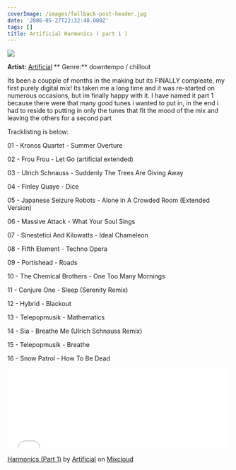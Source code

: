 ```yaml
---
coverImage: /images/fallback-post-header.jpg
date: '2006-05-27T22:32:40.000Z'
tags: []
title: Artificial Harmonics ( part 1 )
---
```


**![](/wp-content/uploads/Image/PixelHouse.gif)**

**Artist:** [Artificial](https://www.mikecann.co.uk/www.artificial-studios.co.uk) ** Genre:** downtempo / chillout

<div>

<span class="postbody"> Its been a coupple of months in the making but its FINALLY compleate, my first purely digital mix! Its taken me a long time and it was re-started on numerous occasions, but im finally happy with it. I have named it part 1 because there were that many good tunes i wanted to put in, in the end i had to reside to putting in only the tunes that fit the mood of the mix and leaving the others for a second part

</span>
<p align="left"><span class="postbody"> Tracklisting is below: </span>

01 - Kronos Quartet - Summer Overture

02 - Frou Frou - Let Go (artificial extended)

03 - Ulrich Schnauss - Suddenly The Trees Are Giving Away

04 - Finley Quaye - Dice

05 - Japanese Seizure Robots - Alone in A Crowded Room (Extended Version)

06 - Massive Attack - What Your Soul Sings

07 - Sinestetici And Kilowatts - Ideal Chameleon

08 - Fifth Element - Techno Opera

09 - Portishead - Roads

10 - The Chemical Brothers - One Too Many Mornings

11 - Conjure One - Sleep (Serenity Remix)

12 - Hybrid - Blackout

13 - Telepopmusik - Mathematics

14 - Sia - Breathe Me (Ulrich Schnauss Remix)

15 - Telepopmusik - Breathe

16 - Snow Patrol - How To Be Dead

<iframe width="100%" height="180" src="//www.mixcloud.com/widget/iframe/?feed=http%3A%2F%2Fwww.mixcloud.com%2Fmikeysee%2Fharmonics-part-1%2F&amp;embed_type=widget_standard&amp;embed_uuid=b225c3a5-0d3e-40ad-9e0c-9baedf8ccc78&amp;hide_tracklist=1&amp;hide_cover=1" frameborder="0"></iframe><div style="clear: both; height: 3px; width: auto;"></div>

[Harmonics (Part 1)](https://www.mixcloud.com/mikeysee/harmonics-part-1/?utm_source=widget&amp;utm_medium=web&amp;utm_campaign=base_links&amp;utm_term=resource_link)<span> by </span>[Artificial](https://www.mixcloud.com/mikeysee/?utm_source=widget&amp;utm_medium=web&amp;utm_campaign=base_links&amp;utm_term=profile_link)<span> on </span>[ Mixcloud](https://www.mixcloud.com/?utm_source=widget&utm_medium=web&utm_campaign=base_links&utm_term=homepage_link)

<div style="clear: both; height: 3px; width: auto;"></div>

</div>
